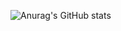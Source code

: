 ![Anurag's GitHub stats](https://github-readme-stats.vercel.app/api?username=Seolang&show_icons=true&theme=dark)

